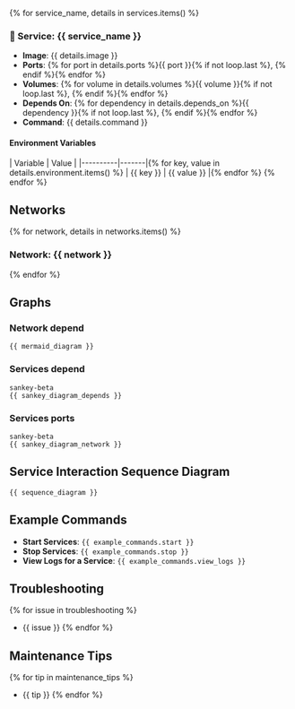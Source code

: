 {% for service_name, details in services.items() %}
### 🐳 Service: {{ service_name }}
- **Image**: {{ details.image }}
- **Ports**: {% for port in details.ports %}{{ port }}{% if not loop.last %}, {% endif %}{% endfor %}
- **Volumes**: {% for volume in details.volumes %}{{ volume }}{% if not loop.last %}, {% endif %}{% endfor %}
- **Depends On**: {% for dependency in details.depends_on %}{{ dependency }}{% if not loop.last %}, {% endif %}{% endfor %}
- **Command**: {{ details.command }}
#### Environment Variables

| Variable | Value |
|----------|-------|{% for key, value in details.environment.items() %}
| {{ key }} | {{ value }} |{% endfor %}
{% endfor %}


## Networks

{% for network, details in networks.items() %}
### Network: {{ network }}

{% endfor %}

## Graphs

### Network depend
```mermaid
{{ mermaid_diagram }}
```

### Services depend
```mermaid
sankey-beta
{{ sankey_diagram_depends }}
```

### Services ports
```mermaid
sankey-beta
{{ sankey_diagram_network }}
```

## Service Interaction Sequence Diagram

```mermaid
{{ sequence_diagram }}
```

## Example Commands

- **Start Services**: `{{ example_commands.start }}`
- **Stop Services**: `{{ example_commands.stop }}`
- **View Logs for a Service**: `{{ example_commands.view_logs }}`

## Troubleshooting

{% for issue in troubleshooting %}
- {{ issue }}
{% endfor %}

## Maintenance Tips

{% for tip in maintenance_tips %}
- {{ tip }}
{% endfor %}